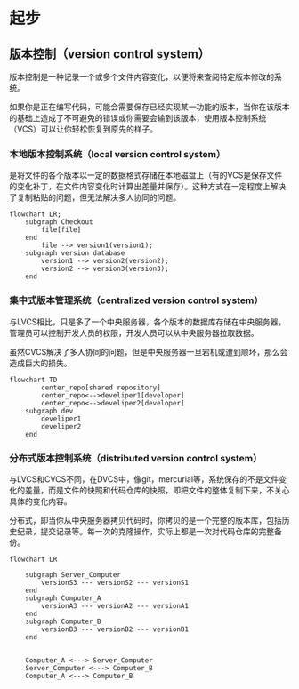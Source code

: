 # 起步

## 版本控制（version control system）

​		版本控制是一种记录一个或多个文件内容变化，以便将来查阅特定版本修改的系统。

​		如果你是正在编写代码，可能会需要保存已经实现某一功能的版本，当你在该版本的基础上造成了不可避免的错误或你需要会输到该版本，使用版本控制系统（VCS）可以让你轻松恢复到原先的样子。

### 本地版本控制系统（local version control system）

​		是将文件的各个版本以一定的数据格式存储在本地磁盘上（有的VCS是保存文件的变化补丁，在文件内容变化时计算出差量并保存）。这种方式在一定程度上解决了复制粘贴的问题，但无法解决多人协同的问题。

```mermaid
flowchart LR;
	subgraph Checkout
		file[file]
	end
        file --> version1(version1);
	subgraph version database
		version1 --> version2(version2);
		version2 --> version3(version3);
	end
```

### 集中式版本管理系统（centralized version control system）

​		与LVCS相比，只是多了一个中央服务器，各个版本的数据库存储在中央服务器，管理员可以控制开发人员的权限，开发人员可以从中央服务器拉取数据。

​		虽然CVCS解决了多人协同的问题，但是中央服务器一旦宕机或遭到顺坏，那么会造成巨大的损失。

```mermaid
flowchart TD
		center_repo[shared repository]
		center_repo<-->develiper1[developer]
		center_repo<-->develiper2[developer]
	subgraph dev
		develiper1
		develiper2
	end
```



### 分布式版本控制系统（distributed version control system）

​		与LVCS和CVCS不同，在DVCS中，像git，mercurial等，系统保存的不是文件变化的差量，而是文件的快照和代码仓库的快照，即把文件的整体复制下来，不关心具体的变化内容。

​		分布式，即当你从中央服务器拷贝代码时，你拷贝的是一个完整的版本库，包括历史纪录，提交记录等。每一次的克隆操作，实际上都是一次对代码仓库的完整备份。

```mermaid
flowchart LR

	subgraph Server_Computer
		versionS3 --- versionS2 --- versionS1
	end
	subgraph Computer_A
		versionA3 --- versionA2 --- versionA1
	end
	subgraph Computer_B
		versionB3 --- versionB2 --- versionB1
	end
	
	
	Computer_A <---> Server_Computer
	Server_Computer <---> Computer_B
	Computer_A <---> Computer_B
```

